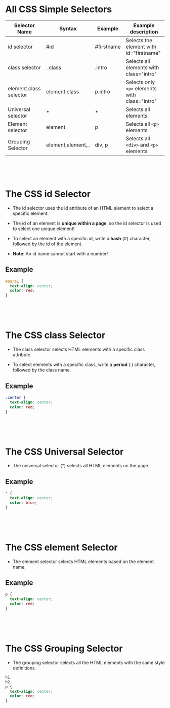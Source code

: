 # All CSS Simple Selectors

| Selector Name          | Syntax             | Example    | Example description                            |
| ---------------------- | ------------------ | ---------- | ---------------------------------------------- |
| id selector            | #id                | #firstname | Selects the element with id="firstname"        |
| class selector         | . class            | .intro     | Selects all elements with class="intro"        |
| element.class selector | element.class      | p.intro    | Selects only `<p>` elements with class="intro" |
| Universal selector     | \*                 | \*         | Selects all elements                           |
| Element selector       | element            | p          | Selects all `<p>` elements                     |
| Grouping Selector      | element,element,.. | div, p     | Selects all `<div>` and `<p>` elements         |

&nbsp;

&nbsp;

# The CSS id Selector

- The id selector uses the id attribute of an HTML element to select a specific element.

- The id of an element is **unique within a page**, so the id selector is used to select one unique element!

- To select an element with a specific id, write a **hash** (#) character, followed by the id of the element.

- **Note**: An id name cannot start with a number!

## Example

```css
#para1 {
  text-align: center;
  color: red;
}
```

&nbsp;

&nbsp;

# The CSS class Selector

- The class selector selects HTML elements with a specific class attribute.

- To select elements with a specific class, write a **period** (.) character, followed by the class name.

## Example

```css
.center {
  text-align: center;
  color: red;
}
```

&nbsp;

&nbsp;

# The CSS Universal Selector

- The universal selector (\*) selects all HTML elements on the page.

## Example

```css
* {
  text-align: center;
  color: blue;
}
```

&nbsp;

&nbsp;

# The CSS element Selector

- The element selector selects HTML elements based on the element name.

## Example

```css
p {
  text-align: center;
  color: red;
}
```

&nbsp;

&nbsp;

# The CSS Grouping Selector

- The grouping selector selects all the HTML elements with the same style definitions.

```css
h1,
h2,
p {
  text-align: center;
  color: red;
}
```

&nbsp;

&nbsp;
